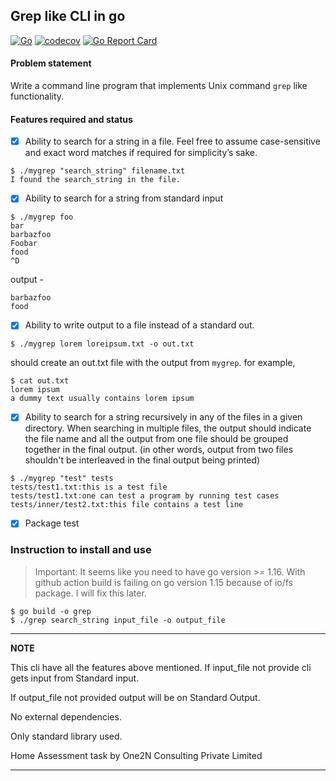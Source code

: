 ## Grep like CLI in go

[![Go](https://github.com/itzmanish/grep-go/actions/workflows/go.yml/badge.svg)](https://github.com/itzmanish/grep-go/actions/workflows/go.yml)
[![codecov](https://codecov.io/gh/itzmanish/grep-go/branch/master/graph/badge.svg?token=H3OOFSCKAE)](https://codecov.io/gh/itzmanish/grep-go)
[![Go Report Card](https://goreportcard.com/badge/github.com/itzmanish/grep-go)](https://goreportcard.com/report/github.com/itzmanish/grep-go)
#### Problem statement

Write a command line program that implements Unix command `grep` like functionality.

#### Features required and status

- [x] Ability to search for a string in a file. Feel free to assume case-sensitive and exact word matches if required for simplicity’s sake.

```
$ ./mygrep "search_string" filename.txt
I found the search_string in the file.
```

- [x] Ability to search for a string from standard input

```
$ ./mygrep foo
bar
barbazfoo
Foobar
food
^D
```

output -

```
barbazfoo
food
```

- [x] Ability to write output to a file instead of a standard out.

```
$ ./mygrep lorem loreipsum.txt -o out.txt
```

should create an out.txt file with the output from `mygrep`. for example,

```
$ cat out.txt
lorem ipsum
a dummy text usually contains lorem ipsum
```

- [x] Ability to search for a string recursively in any of the files in a given directory. When searching in multiple files, the output should indicate the file name and all the output from one file should be grouped together in the final output. (in other words, output from two files shouldn't be interleaved in the final output being printed)

```
$ ./mygrep "test" tests
tests/test1.txt:this is a test file
tests/test1.txt:one can test a program by running test cases
tests/inner/test2.txt:this file contains a test line
```

- [x] Package test

### Instruction to install and use
> Important: It seems like you need to have go version >= 1.16. With github action build is failing on go version 1.15 because of io/fs package. I will fix this later.
```
$ go build -o grep
$ ./grep search_string input_file -o output_file
```

---

**NOTE**

This cli have all the features above mentioned. If input_file not provide cli gets input from Standard input.

If output_file not provided output will be on Standard Output.

No external dependencies.

Only standard library used.

Home Assessment task by One2N Consulting Private Limited

---
